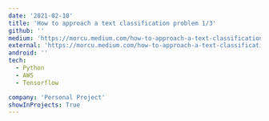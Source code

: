```yaml
---
date: '2021-02-10'
title: 'How to approach a text classification problem 1/3'
github: ''
medium: 'https://morcu.medium.com/how-to-approach-a-text-classification-problem-part-1-3-a5743b41d0f7'
external: 'https://morcu.medium.com/how-to-approach-a-text-classification-problem-part-1-3-a5743b41d0f7'
android: ''
tech:
  - Python
  - AWS
  - Tensorflow

company: 'Personal Project'
showInProjects: True
---
```

